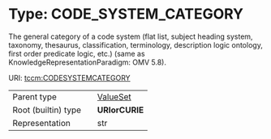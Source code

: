 
# Type: CODE_SYSTEM_CATEGORY


The general category of a code system (flat list, subject heading system, taxonomy, thesaurus, classification,
terminology, description logic ontology, first order predicate logic, etc.) (same as
KnowledgeRepresentationParadigm: OMV 5.8).

URI: [tccm:CODESYSTEMCATEGORY](https://hotecosystem.org/tccm/CODESYSTEMCATEGORY)

|  |  |  |
| --- | --- | --- |
| Parent type | | [ValueSet](types/ValueSet.md) |
| Root (builtin) type | | **URIorCURIE** |
| Representation | | str |

